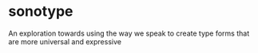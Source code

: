 # sonotype
An exploration towards using the way we speak to create type forms that are more universal and expressive
